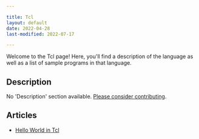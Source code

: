 ```yaml
---

title: Tcl
layout: default
date: 2022-04-28
last-modified: 2022-07-17

---
```


Welcome to the Tcl page! Here, you'll find a description of the language as well as a list of sample programs in that language.

## Description

No 'Description' section available. [Please consider contributing](https://github.com/TheRenegadeCoder/sample-programs-website).

## Articles

- [Hello World in Tcl](https://sampleprograms.io/projects/hello-world/tcl)